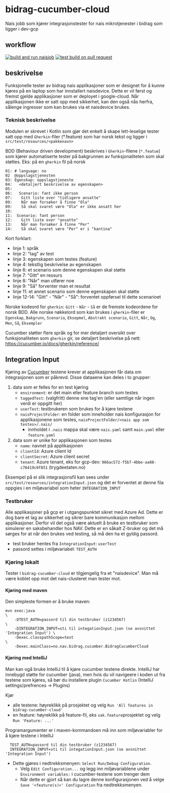# bidrag-cucumber-cloud
Nais jobb som kjører integrasjonstester for nais mikrotjenester i bidrag som ligger i dev-gcp

## workflow
[![build and run naisjob](https://github.com/navikt/bidrag-cucumber-cloud/actions/workflows/build-and-run.yaml/badge.svg)](https://github.com/navikt/bidrag-cucumber-cloud/actions/workflows/build-and-run.yaml)
[![test build on pull request](https://github.com/navikt/bidrag-cucumber-cloud/actions/workflows/pr.yaml/badge.svg)](https://github.com/navikt/bidrag-cucumber-cloud/actions/workflows/pr.yaml)

## beskrivelse

Funksjonelle tester av bidrag nais applikasjoner som er designet for å kunne kjøres på en laptop som har innstallert naisdevice. Dette er vil først
og fremst gjelde applikasjoner som er deployet i google-cloud. Når applikasjonen ikke er satt opp med sikkerhet, kan den også nås herfra, sålenge
ingresser som kan brukes via et naisdevice brukes.

### Teknisk beskrivelse

Modulen er skrevet i Kotlin som gjør det enkelt å skape lett-leselige tester satt opp med `Gherkin`-filer (*.feature) som har norsk tekst og ligger i
`src/test/resources/<pakkenavn>`

BDD (Behaviour driven development) beskrives i `Gherkin`-filene (`*.featue`) som kjører automatiserte tester på bakgrunnen av funksjonaliteten som
skal støttes. Eks: på en `gherkin` fil på norsk 

```
01: # language: no
02  @oppslagstjenesten
03: Egenskap: oppslagstjeneste
04:   <detaljert beskrivelse av egenskapen>
05: 
06:   Scenario: fant ikke person
07:    Gitt liste over "tidligere ansatte"
09:    Når man forsøker å finne "Ola"
09:    Så skal svaret være "Ola" er ikke ansatt her
10:
11:  Scenario: fant person
12:    Gitt liste over "ansatte"
13:    Når man forsøker å finne "Per"
14:    Så skal svaret være "Per" er i "kantina"
```

Kort forklart:
- linje 1: språk
- linje 2: "tag" av test
- linje 3: egenskapen som testes (feature)
- linje 4: tekstlig beskrivelse av egenskapen
- linje 6: et scenario som denne egenskapen skal støtte
- linje 7: "Gitt" en ressurs
- linje 8: "Når" man utfører noe
- linje 9: "Så" forventer man et resultat
- linje 11: et annet scenario som denne egenskapen skal støtte
- linje 12-14: "Gitt" - "Når" - "Så": forventet oppførsel til dette scenarioet

Norske kodeord for `gherkin`: `Gitt` - `Når` - `Så` er de fremste kodeordene for norsk BDD.
Alle norske nøkkelord som kan brukes i `gherkin`-filer er `Egenskap`, `Bakgrunn`, `Scenario`, `Eksepmel`, `Abstrakt scenario`, `Gitt`, `Når`, `Og`,
`Men`, `Så`, `Eksempler`

Cucumber støtter flere språk og for mer detaljert oversikt over funksjonaliteten som `gherkin` gir, se detaljert beskrivelse på nett: 
<https://cucumber.io/docs/gherkin/reference/>

## Integration Input

Kjøring av [Cucumber](https://cucumber.io) testene krever at applikasjonen får data om integrasjonen som er påkrevd. Disse dataaene kan deles i to
grupper:
1) data som er felles for en test kjøring
   * `environment`: er det main eller feature branch som testes
   * `taggedTest`: (valgfritt) denne ene tag'en (eller samtlige når ingen verdi er oppgitt her)
   * `userTest`: testbrukeren som brukes for å kjøre testene
   * `naisProjectFolder`: en folder som inneholder nais konfigurasjon for applikasjonene som testes, `naisProjectFolder/<nais app som testes>/.nais/`
      * innholdet i `.nais` mappa skal være `nais.yaml` samt `main.yaml` eller `feature.yaml` 
2) data som er unike for applikasjonen som testes
   * `name`: navnet på applikasjonen
   * `clientId`: Azure client Id
   * `clientSecret`: Azure client secret
   * `tenant`: Azure tenant, eks for gcp-dev: `966ac572-f5b7-4bbe-aa88-c76419c0f851` (trygdeetaten.no)

Eksempel på ei slik integrasjonsfil kan sees under `src/test/resources/integrationInput.json` og det er forventet at denne fila oppgies i en 
miljøvariabel som heter `INTEGRATION_INPUT`

### Testbruker

Alle applikasjoner på gcp er i utgangspunktet sikret med Azure Ad. Dette er dog bare et lag av sikkerhet og sikrer bare kommunikasjon mellom
applikasjoner. Derfor vil det også være aktuelt å bruke en testbruker som simulerer en saksbehandler hos NAV. Dette er en såkalt Z-bruker og det må
sørges for at når den brukes ved testing, så må den ha et gyldig passord.
* test bruker hentes fra `IntegrationInput`: `userTest`
* passord settes i miljøvariabel: `TEST_AUTH`

### Kjøring lokalt

Tester i `bidrag-cucumber-cloud` er tilgjengelig fra et "naisdevice". Man må være koblet opp mot det nais-clusteret man tester mot.

#### Kjøring med maven

Den simpleste formen er å bruke maven:
```
mvn exec:java                                                                           \
    -DTEST_AUTH=passord til din testbruker (z1234567)                                   \
    -DINTEGRATION_INPUT=sti til integationInput.json (se avsnittet 'Integration Input') \
    -Dexec.classpathScope=test                                                          \
    -Dexec.mainClass=no.nav.bidrag.cucumber.BidragCucumberCloud
```
#### Kjøring med IntelliJ

Man kan ogå bruke IntelliJ til å kjøre cucumber testene direkte. IntelliJ har innebygd støtte for cucumber (java), men hvis du vil navigeere i koden
ut fra testene som kjøres, så bør du installere plugin `Cucumber Kotlin` (IntelliJ settings/prefrences -> Plugins)

Kjør
* alle testene: høyreklikk på prosjektet og velg `Run 'All features in bidrag-cucumber-cloud'`
* en feature: høyreklikk på feature-fil, eks `sak.feature`prosjektet og velg `Run 'Feature: ...'`

Programargumenter er i maven-kommandoen må inn som miljøvariabler for å kjøre testene i IntelliJ
```
  TEST_AUTH=passord til din testbruker (z1234567)
  INTEGRATION_INPUT=sti til integationInput.json (se avsnittet 'Integration Input')
```
* Dette gjøres i nedtrekksmenyen: `Select Run/Debug Configuration`.
  * Velg `Edit Configuration...` og legg inn miljøvariablene under `Environment variables:` i cucumber-testene som trenger dem
  * Når dette er gjort så kan du lagre denne konfigurasjonen ved å velge `Save '<feature(s)>' Configuration` fra nedtrekksmenyen.
